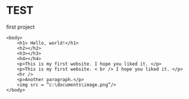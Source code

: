 # TEST
first project 
<html>
	<head>
		<title>Hello, world!</title>
	</head>

	<body>
		<h1> Hello, world!</h1>
		<h2></h2>
		<h3></h3>
		<h4></h4>
		<p>This is my first website. I hope you liked it. </p>  
		<p>This is my first website. < br /> I hope you liked it. </p>  
		<hr />
		<p>Another paragraph.</p>
		<img src = ”c:\documents\image.png”/>
	</body>
</html>
